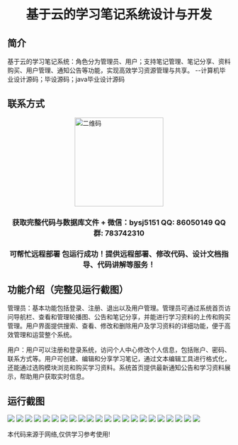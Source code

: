 <p><h1 align="center">基于云的学习笔记系统设计与开发</h1></p>

## 简介
基于云的学习笔记系统：角色分为管理员、用户；支持笔记管理、笔记分享、资料购买、用户管理、通知公告等功能，实现高效学习资源管理与共享。    --计算机毕业设计源码；毕设源码；java毕业设计源码


## 联系方式
<img src="https://bs-1329754181.cos.ap-shanghai.myqcloud.com/wx.jpg" alt="二维码" style="display: block; margin: 0 auto;" width="200px">
<p><h3 align="center">获取完整代码与数据库文件 + 微信：bysj5151 QQ: 86050149 QQ群: 783742310</h3></p>
<p><h3 align="center">可帮忙远程部署 包运行成功！提供远程部署、修改代码、设计文档指导、代码讲解等服务！</h3></p>

## 功能介绍（完整见运行截图）
管理员：基本功能包括登录、注册、退出以及用户管理。管理员可通过系统首页访问导航栏、查看和管理轮播图、公告和笔记分享，并能进行学习资料的上传和购买管理。用户界面提供搜索、查看、修改和删除用户及学习资料的详细功能，便于高效管理和运营整个系统。

用户：用户可以注册和登录系统，访问个人中心修改个人信息，包括账户、密码、联系方式等。用户可创建、编辑和分享学习笔记，通过文本编辑工具进行格式化，还能通过选购模块浏览和购买学习资料。系统首页提供最新通知公告和学习资料展示，帮助用户获取实时信息。


## 运行截图
![](https://bs-1329754181.cos.ap-shanghai.myqcloud.com/ssm/CloudBasedLearningNotesSystem/img/001.jpg)
![](https://bs-1329754181.cos.ap-shanghai.myqcloud.com/ssm/CloudBasedLearningNotesSystem/img/002.jpg)
![](https://bs-1329754181.cos.ap-shanghai.myqcloud.com/ssm/CloudBasedLearningNotesSystem/img/003.jpg)
![](https://bs-1329754181.cos.ap-shanghai.myqcloud.com/ssm/CloudBasedLearningNotesSystem/img/004.jpg)
![](https://bs-1329754181.cos.ap-shanghai.myqcloud.com/ssm/CloudBasedLearningNotesSystem/img/005.jpg)
![](https://bs-1329754181.cos.ap-shanghai.myqcloud.com/ssm/CloudBasedLearningNotesSystem/img/006.jpg)
![](https://bs-1329754181.cos.ap-shanghai.myqcloud.com/ssm/CloudBasedLearningNotesSystem/img/007.jpg)
![](https://bs-1329754181.cos.ap-shanghai.myqcloud.com/ssm/CloudBasedLearningNotesSystem/img/008.jpg)
![](https://bs-1329754181.cos.ap-shanghai.myqcloud.com/ssm/CloudBasedLearningNotesSystem/img/009.jpg)
![](https://bs-1329754181.cos.ap-shanghai.myqcloud.com/ssm/CloudBasedLearningNotesSystem/img/010.jpg)
![](https://bs-1329754181.cos.ap-shanghai.myqcloud.com/ssm/CloudBasedLearningNotesSystem/img/011.jpg)
![](https://bs-1329754181.cos.ap-shanghai.myqcloud.com/ssm/CloudBasedLearningNotesSystem/img/012.jpg)
![](https://bs-1329754181.cos.ap-shanghai.myqcloud.com/ssm/CloudBasedLearningNotesSystem/img/013.jpg)
![](https://bs-1329754181.cos.ap-shanghai.myqcloud.com/ssm/CloudBasedLearningNotesSystem/img/014.jpg)
![](https://bs-1329754181.cos.ap-shanghai.myqcloud.com/ssm/CloudBasedLearningNotesSystem/img/015.jpg)
![](https://bs-1329754181.cos.ap-shanghai.myqcloud.com/ssm/CloudBasedLearningNotesSystem/img/016.jpg)
![](https://bs-1329754181.cos.ap-shanghai.myqcloud.com/ssm/CloudBasedLearningNotesSystem/img/017.jpg)
![](https://bs-1329754181.cos.ap-shanghai.myqcloud.com/ssm/CloudBasedLearningNotesSystem/img/018.jpg)
![](https://bs-1329754181.cos.ap-shanghai.myqcloud.com/ssm/CloudBasedLearningNotesSystem/img/019.jpg)
![](https://bs-1329754181.cos.ap-shanghai.myqcloud.com/ssm/CloudBasedLearningNotesSystem/img/020.jpg)
![](https://bs-1329754181.cos.ap-shanghai.myqcloud.com/ssm/CloudBasedLearningNotesSystem/img/021.jpg)
![](https://bs-1329754181.cos.ap-shanghai.myqcloud.com/ssm/CloudBasedLearningNotesSystem/img/022.jpg)

<p>本代码来源于网络,仅供学习参考使用!</p>
